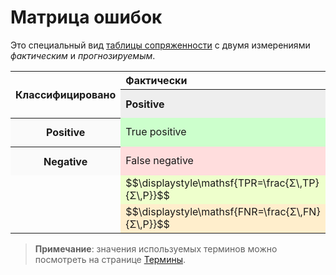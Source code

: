 # Матрица ошибок

Это специальный вид [таблицы сопряженности](https://wiki.loginom.ru/articles/contingency-table.html) с двумя измерениями *фактическим* и *прогнозируемым*.

<table>
<tr><th align="left" rowspan="2">Классифицировано</th><th align="left" colspan="2">Фактически</th></tr>
<tr><th align="left" style="background:#eeeeee;">Positive</th><th align="left" style="background:#dfdfdf;">Negative</th><td style="background:#cceecc;">$$\displaystyle\mathsf{OCR=\frac{Σ\,TP + Σ\,TN}{Σ\,P + Σ\,N}}$$</td></tr>
 <tr><th style="background:#fafafa;">Positive</th><td style="background:#ccffcc;">True positive</td><td style="background:#eedddd;">False positive</td><td style="background:#ccffee;">$$\displaystyle\mathsf{PPV=\frac{Σ\,TP}{Σ\,TP + Σ\,FP}}$$</td></tr>
 <tr><th style="background:#fafafa;">Negative</th><td style="background:#ffdddd;">False negative</td><td style="background:#bbeebb;">True negative</td><td style="background:#aaddcc;">$$\displaystyle\mathsf{NPV=\frac{Σ\,TN}{Σ\,TN + Σ\,FN}}$$</td></tr>
<tr><td style="border:none;" rowspan="2"></td><td style="background:#eeffcc;">$$\displaystyle\mathsf{TPR=\frac{Σ\,TP}{Σ\,P}}$$</td><td style="background:#eeddbb;">$$\displaystyle\mathsf{FPR=\frac{Σ\,FP}{Σ\,N}}$$</td><td style="background:#ddffdd;">$$\displaystyle\mathsf{F_1\,score=2\cdot\frac{PPV\cdot NPV}{PPV + NPV}}$$</td></tr>
<tr><td style="background:#ffeecc;">$$\displaystyle\mathsf{FNR=\frac{Σ\,FN}{Σ\,P}}$$</td><td style="background:#ddeebb;">
$$\displaystyle\mathsf{TNR=\frac{Σ\,TN}{Σ\,P}}$$</td></tr>
</table>

> **Примечание**: значения используемых терминов можно посмотреть на странице [Термины](./terms.md).